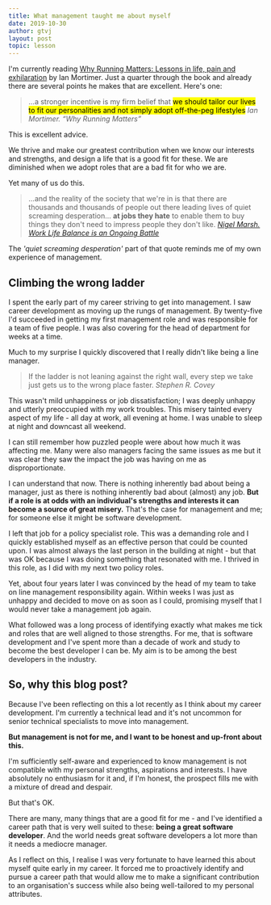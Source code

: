 ```yaml
---
title: What management taught me about myself
date: 2019-10-30
author: gtvj
layout: post
topic: lesson
---
```


I'm currently reading [Why Running Matters: Lessons in life, pain and exhilaration](https://www.waterstones.com/book/why-running-matters/ian-mortimer/9781786859464) by Ian Mortimer. Just a quarter through the book and already there are several points he makes that are excellent. Here's one:

> ...a stronger incentive is my firm belief that <mark>we should tailor our lives to fit our personalities and not simply adopt off-the-peg lifestyles</mark>
> <cite>Ian Mortimer. “Why Running Matters”</cite>

This is excellent advice. 

We thrive and make our greatest contribution when we know our interests and strengths, and design a life that is a good fit for these. We are diminished when we adopt roles that are a bad fit for who we are. 

Yet many of us do this.

> ...and the reality of the society that we're in is that there are thousands and thousands of people out there leading lives of quiet screaming desperation... **at jobs they hate** to enable them to buy things they don't need to impress people they don't like.
> <cite><a href="https://www.youtube.com/watch?v=SXM7MpoVAD0&feature=youtu.be&t=161">Nigel Marsh. Work Life Balance is an Ongoing Battle</a></cite>

The _'quiet screaming desperation'_ part of that quote reminds me of my own experience of management. 

## Climbing the wrong ladder

I spent the early part of my career striving to get into management. I saw career development as moving up the rungs of management. By twenty-five I'd succeeded in getting my first management role and was responsible for a team of five people. I was also covering for the head of department for weeks at a time. 

Much to my surprise I quickly discovered that I really didn't like being a line manager. 

> If the ladder is not leaning against the right wall, every step we take just gets us to the wrong place faster.
> <cite>Stephen R. Covey</cite>

This wasn't mild unhappiness or job dissatisfaction; I was deeply unhappy and utterly preoccupied with my work troubles. This misery tainted every aspect of my life - all day at work, all evening at home. I was unable to sleep at night and downcast all weekend.

I can still remember how puzzled people were about how much it was affecting me. Many were also managers facing the same issues as me but it was clear they saw the impact the job was having on me as disproportionate. 

I can understand that now. There is nothing inherently bad about being a manager, just as there is nothing inherently bad about (almost) any job. **But if a role is at odds with an individual's strengths and interests it can become a source of great misery.** That's the case for management and me; for someone else it might be software development.

I left that job for a policy specialist role. This was a demanding role and I quickly established myself as an effective person that could be counted upon. I was almost always the last person in the building at night - but that was OK because I was doing something that resonated with me. I thrived in this role, as I did with my next two policy roles.

Yet, about four years later I was convinced by the head of my team to take on line management responsibility again. Within weeks I was just as unhappy and decided to move on as soon as I could, promising myself that I would never take a management job again.

What followed was a long process of identifying exactly what makes me tick and roles that are well aligned to those strengths. For me, that is software development and I've spent more than a decade of work and study to become the best developer I can be. My aim is to be among the best developers in the industry.

## So, why this blog post?

Because I've been reflecting on this a lot recently as I think about my career development. I'm currently a technical lead and it's not uncommon for senior technical specialists to move into management.

**But management is not for me, and I want to be honest and up-front about this.**

I'm sufficiently self-aware and experienced to know management is not compatible with my personal strengths, aspirations and interests. I have absolutely no enthusiasm for it and, if I'm honest, the prospect fills me with a mixture of dread and despair.

But that's OK. 

There are many, many things that are a good fit for me - and I've identified a career path that is very well suited to these: **being a great software developer**. And the world needs great software developers a lot more than it needs a mediocre manager. 

As I reflect on this, I realise I was very fortunate to have learned this about myself quite early in my career. It forced me to proactively identify and pursue a career path that would allow me to make a significant contribution to an organisation's success while also being well-tailored to my personal attributes.